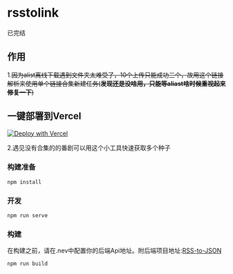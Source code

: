 # rsstolink
已完结

## 作用
1.~~因为alist离线下载遇到文件夹太难受了，10个上传只能成功三个，故用这个链接解析来使用单个链接合集新建任务(**发现还是没啥用，只能等aliast啥时候重视起来修复一下**)~~

## 一键部署到Vercel
[![Deploy with Vercel](https://vercel.com/button)](https://vercel.com/new/clone?repository-url=https://github.com/amzayo/animation_rss_downloadlink_extraction&env=VUE_APP_API_URL&envDescription=你的api地址，可以点击旁边的LearnMore部署，并填写到右边输入框&envLink=https://github.com/amzayo/RSS-to-JSON)


2.遇见没有合集的的番剧可以用这个小工具快速获取多个种子

### 构建准备
```
npm install
```

### 开发
```
npm run serve
```

### 构建
在构建之前，请在.nev中配置你的后端Api地址。附后端项目地址:[RSS-to-JSON](https://github.com/petra1026/RSS-to-JSON)
```
npm run build

```

